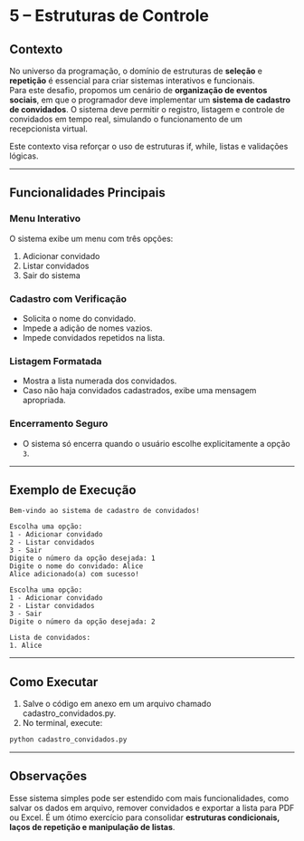 
# 5 – Estruturas de Controle

## Contexto 

No universo da programação, o domínio de estruturas de **seleção** e **repetição** é essencial para criar sistemas interativos e funcionais.  
Para este desafio, propomos um cenário de **organização de eventos sociais**, em que o programador deve implementar um **sistema de cadastro de convidados**. O sistema deve permitir o registro, listagem e controle de convidados em tempo real, simulando o funcionamento de um recepcionista virtual.

Este contexto visa reforçar o uso de estruturas if, while, listas e validações lógicas.

---

## Funcionalidades Principais

### Menu Interativo

O sistema exibe um menu com três opções:
1. Adicionar convidado
2. Listar convidados
3. Sair do sistema

### Cadastro com Verificação

- Solicita o nome do convidado.
- Impede a adição de nomes vazios.
- Impede convidados repetidos na lista.

### Listagem Formatada

- Mostra a lista numerada dos convidados.
- Caso não haja convidados cadastrados, exibe uma mensagem apropriada.

### Encerramento Seguro

- O sistema só encerra quando o usuário escolhe explicitamente a opção `3`.

---

## Exemplo de Execução

```plaintext
Bem-vindo ao sistema de cadastro de convidados!

Escolha uma opção:
1 - Adicionar convidado
2 - Listar convidados
3 - Sair
Digite o número da opção desejada: 1
Digite o nome do convidado: Alice
Alice adicionado(a) com sucesso!

Escolha uma opção:
1 - Adicionar convidado
2 - Listar convidados
3 - Sair
Digite o número da opção desejada: 2

Lista de convidados:
1. Alice
```

---

## Como Executar

1. Salve o código em anexo em um arquivo chamado cadastro_convidados.py.
3. No terminal, execute:

```bash
python cadastro_convidados.py
```

---

##  Observações

Esse sistema simples pode ser estendido com mais funcionalidades, como salvar os dados em arquivo, remover convidados e exportar a lista para PDF ou Excel. É um ótimo exercício para consolidar **estruturas condicionais, laços de repetição e manipulação de listas**.
